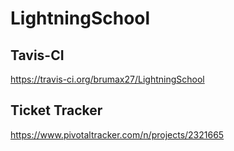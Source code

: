 # LightningSchool

## Tavis-CI
https://travis-ci.org/brumax27/LightningSchool

## Ticket Tracker
https://www.pivotaltracker.com/n/projects/2321665
